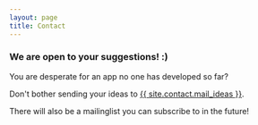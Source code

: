 ```yaml
---
layout: page
title: Contact
---
```


### We are open to your suggestions! :)

You are desperate for an app no one has developed so far?

Don't bother sending your ideas to <a href="mailto:{{ site.contact.mail_ideas }}" target="_top">{{ site.contact.mail_ideas }}</a>.

There will also be a mailinglist you can subscribe to in the future!
